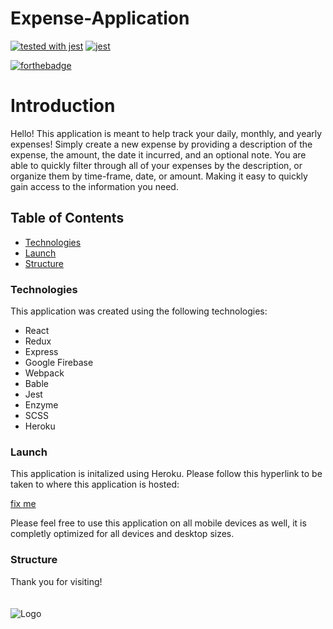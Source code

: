 # Expense-Application

[![tested with jest](https://img.shields.io/badge/tested_with-jest-99424f.svg)](https://github.com/facebook/jest)
[![jest](https://jestjs.io/img/jest-badge.svg)](https://github.com/facebook/jest)



[![forthebadge](https://forthebadge.com/images/badges/made-with-javascript.svg)](https://forthebadge.com)


# Introduction
Hello! This application is meant to help track your daily, monthly, and yearly expenses! Simply create a new expense by providing a description of the expense, the amount, the date it incurred, and an optional note. You are able to quickly filter through all of your expenses by the description, or organize them by time-frame, date, or amount. Making it easy to quickly gain access to the information you need. 


## Table of Contents
  * <a href= https://github.com/Nicolasdha/Expense-Application-React/Redux#Technologies>Technologies</a>
  * <a href= https://github.com/Nicolasdha/Expense-Application-React/Redux#Launch>Launch</a>
  * <a href= https://github.com/Nicolasdha/Expense-Application-React/Redux#Structure> Structure</a>
  
  
### Technologies
This application was created using the following technologies:

* React
* Redux
* Express
* Google Firebase
* Webpack
* Bable
* Jest
* Enzyme
* SCSS
* Heroku


### Launch

 This application is initalized using Heroku. Please follow this hyperlink to be taken to where this application is hosted:
 
 <a href=#/>fix me</a>

Please feel free to use this application on all mobile devices as well, it is completly optimized for all devices and desktop sizes.


### Structure


Thank you for visiting! <br><br><br>
![Logo](https://i.ibb.co/nr2trL4/Screen-Shot-2020-09-08-at-4-20-44-PM.png)

